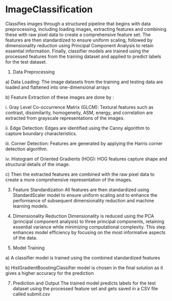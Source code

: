 # ImageClassification

Classifies images through a structured pipeline that begins with data preprocessing, including loading images, extracting features and combining these with raw pixel data to create a comprehensive feature set. The features are then standardized to ensure uniform scaling, followed by dimensionality reduction using Principal Component Analysis to retain essential information. Finally, classifier models are trained using the processed features from the training dataset and applied to predict labels for the test dataset.

1. Data Preprocessing
   
a) Data Loading: The image datasets from the training and testing data are loaded and flattened into one-dimensional arrays

b) Feature Extraction of these images are done by : 

i. Gray Level Co-occurrence Matrix (GLCM): Textural features such as contrast, dissimilarity, homogeneity, ASM, energy, and correlation are extracted from grayscale representations of the images.

ii. Edge Detection: Edges are identified using the Canny algorithm to capture boundary characteristics.

iii. Corner Detection: Features are generated by applying the Harris corner detection algorithm.

iv. Histogram of Oriented Gradients (HOG): HOG features capture shape and structural details of the image.

c) Then the extracted features are combined with the raw pixel data to create a more comprehensive representation of the images.
 
3. Feature Standardization
All features are then standardized using StandardScaler model to ensure uniform scaling and to enhance the performance of subsequent dimensionality reduction and machine learning models.
 
4. Dimensionality Reduction
Dimensionality is reduced using the PCA (principal component analysis) to three principal components, retaining essential variance while minimizing computational complexity. This step enhances model efficiency by focusing on the most informative aspects of the data.
 
5. Model Training
   
a) A classifier model is trained using the combined standardized features 

b) HistGradientBoostingClassifier model is chosen in the final solution as it gives a higher accuracy for the prediction

7. Prediction and Output
The trained model predicts labels for the test dataset using the processed feature set and gets saved in a CSV file called submit.csv 
 

